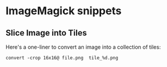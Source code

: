 # ImageMagick snippets

## Slice Image into Tiles

Here's a one-liner to convert an image into a collection of tiles:

```
convert -crop 16x16@ file.png  tile_%d.png
```
